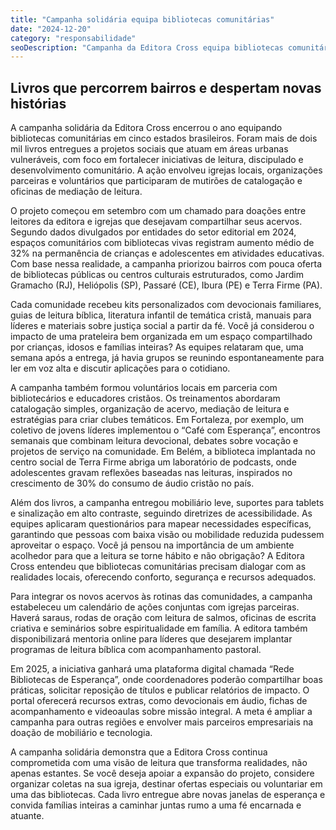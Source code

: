 ```yaml
---
title: "Campanha solidária equipa bibliotecas comunitárias"
date: "2024-12-20"
category: "responsabilidade"
seoDescription: "Campanha da Editora Cross equipa bibliotecas comunitárias com 2 mil livros, forma voluntários e incentiva clubes de leitura cristãos."
---
```


## Livros que percorrem bairros e despertam novas histórias

A campanha solidária da Editora Cross encerrou o ano equipando bibliotecas comunitárias em cinco estados brasileiros. Foram mais de dois mil livros entregues a projetos sociais que atuam em áreas urbanas vulneráveis, com foco em fortalecer iniciativas de leitura, discipulado e desenvolvimento comunitário. A ação envolveu igrejas locais, organizações parceiras e voluntários que participaram de mutirões de catalogação e oficinas de mediação de leitura.

O projeto começou em setembro com um chamado para doações entre leitores da editora e igrejas que desejavam compartilhar seus acervos. Segundo dados divulgados por entidades do setor editorial em 2024, espaços comunitários com bibliotecas vivas registram aumento médio de 32% na permanência de crianças e adolescentes em atividades educativas. Com base nessa realidade, a campanha priorizou bairros com pouca oferta de bibliotecas públicas ou centros culturais estruturados, como Jardim Gramacho (RJ), Heliópolis (SP), Passaré (CE), Ibura (PE) e Terra Firme (PA).

Cada comunidade recebeu kits personalizados com devocionais familiares, guias de leitura bíblica, literatura infantil de temática cristã, manuais para líderes e materiais sobre justiça social a partir da fé. Você já considerou o impacto de uma prateleira bem organizada em um espaço compartilhado por crianças, idosos e famílias inteiras? As equipes relataram que, uma semana após a entrega, já havia grupos se reunindo espontaneamente para ler em voz alta e discutir aplicações para o cotidiano.

A campanha também formou voluntários locais em parceria com bibliotecários e educadores cristãos. Os treinamentos abordaram catalogação simples, organização de acervo, mediação de leitura e estratégias para criar clubes temáticos. Em Fortaleza, por exemplo, um coletivo de jovens líderes implementou o “Café com Esperança”, encontros semanais que combinam leitura devocional, debates sobre vocação e projetos de serviço na comunidade. Em Belém, a biblioteca implantada no centro social de Terra Firme abriga um laboratório de podcasts, onde adolescentes gravam reflexões baseadas nas leituras, inspirados no crescimento de 30% do consumo de áudio cristão no país.

Além dos livros, a campanha entregou mobiliário leve, suportes para tablets e sinalização em alto contraste, seguindo diretrizes de acessibilidade. As equipes aplicaram questionários para mapear necessidades específicas, garantindo que pessoas com baixa visão ou mobilidade reduzida pudessem aproveitar o espaço. Você já pensou na importância de um ambiente acolhedor para que a leitura se torne hábito e não obrigação? A Editora Cross entendeu que bibliotecas comunitárias precisam dialogar com as realidades locais, oferecendo conforto, segurança e recursos adequados.

Para integrar os novos acervos às rotinas das comunidades, a campanha estabeleceu um calendário de ações conjuntas com igrejas parceiras. Haverá saraus, rodas de oração com leitura de salmos, oficinas de escrita criativa e seminários sobre espiritualidade em família. A editora também disponibilizará mentoria online para líderes que desejarem implantar programas de leitura bíblica com acompanhamento pastoral.

Em 2025, a iniciativa ganhará uma plataforma digital chamada “Rede Bibliotecas de Esperança”, onde coordenadores poderão compartilhar boas práticas, solicitar reposição de títulos e publicar relatórios de impacto. O portal oferecerá recursos extras, como devocionais em áudio, fichas de acompanhamento e videoaulas sobre missão integral. A meta é ampliar a campanha para outras regiões e envolver mais parceiros empresariais na doação de mobiliário e tecnologia.

A campanha solidária demonstra que a Editora Cross continua comprometida com uma visão de leitura que transforma realidades, não apenas estantes. Se você deseja apoiar a expansão do projeto, considere organizar coletas na sua igreja, destinar ofertas especiais ou voluntariar em uma das bibliotecas. Cada livro entregue abre novas janelas de esperança e convida famílias inteiras a caminhar juntas rumo a uma fé encarnada e atuante.
